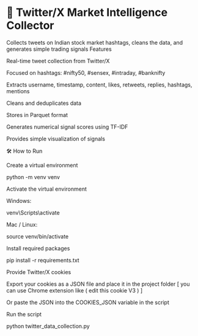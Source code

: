 # 🤖 Twitter/X Market Intelligence Collector

Collects tweets on Indian stock market hashtags, cleans the data, and generates simple trading signals
Features

Real-time tweet collection from Twitter/X


Focused on hashtags: #nifty50, #sensex, #intraday, #banknifty

Extracts username, timestamp, content, likes, retweets, replies, hashtags, mentions

Cleans and deduplicates data

Stores in Parquet format

Generates numerical signal scores using TF-IDF

Provides simple visualization of signals

🛠 How to Run

Create a virtual environment

python -m venv venv


Activate the virtual environment

Windows:

venv\Scripts\activate


Mac / Linux:

source venv/bin/activate


Install required packages

pip install -r requirements.txt


Provide Twitter/X cookies

Export your cookies as a JSON file and place it in the project folder [ you can use Chrome extension like ( edit this cookie V3 ) ]

Or paste the JSON into the COOKIES_JSON variable in the script

Run the script

python twitter_data_collection.py

